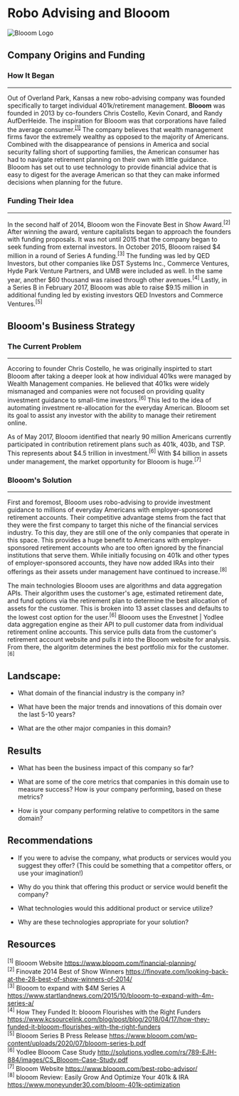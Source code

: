 # Robo Advising and Blooom
![Blooom Logo](https://www.goodfinancialcents.com/wp-content/uploads/2018/10/blooom-1.png)

## Company Origins and Funding

### How It Began
---
Out of Overland Park, Kansas a new robo-advising company was founded specifically to target individual 401k/retirement management. **Blooom** was founded in 2013 by co-founders Chris Costello, Kevin Conard, and Randy AufDerHeide. The inspiration for Blooom was that corporations have failed the average consumer.<sup>[[1]](#1)</sup> The company believes that wealth management firms favor the extremely wealthy as opposed to the majority of Americans. Combined with the disappearance of pensions in America and social security falling short of supporting families, the American consumer has had to navigate retirement planning on their own with little guidance. Blooom has set out to use technology to provide financial advice that is easy to digest for the average American so that they can make informed decisions when planning for the future.

### Funding Their Idea
---
In the second half of 2014, Blooom won the Finovate Best in Show Award.<sup>[2]</sup> After winning the award, venture capitalists began to approach the founders with funding proposals. It was not until 2015 that the company began to seek funding from external investors. In October 2015, Blooom raised $4 million in a round of Series A funding.<sup>[3]</sup> The funding was led by QED Investors, but other companies like DST Systems Inc., Commerce Ventures, Hyde Park Venture Partners, and UMB were included as well. In the same year, another $60 thousand was raised through other avenues.<sup>[4]</sup> Lastly, in a Series B in February 2017, Blooom was able to raise $9.15 million in additional funding led by existing investors QED Investors and Commerce Ventures.<sup>[5]</sup>


## Blooom's Business Strategy

### The Current Problem
---
Accoring to founder Chris Costello, he was originally inspirted to start Blooom after taking a deeper look at how individual 401ks were managed by Wealth Management companies. He believed that 401ks were widely mismanaged and companies were not focused on providing quality investment guidance to small-time investors.<sup>[6]</sup> This led to the idea of automating investment re-allocation for the everyday American. Blooom set its goal to assist any investor with the ability to manage their retirement online.

As of May 2017, Blooom identified that nearly 90 million Americans currently participated in contribution retirement plans such as 401k, 403b, and TSP. This represents about $4.5 trillion in investment.<sup>[6]</sup> With $4 billion in assets under management, the market opportunity for Blooom is huge.<sup>[7]</sup>

### Blooom's Solution
---
First and foremost, Blooom uses robo-advising to provide investment guidance to millions of everyday Americans with employer-sponsored retirement accounts. Their competitive advantage stems from the fact that they were the first company to target this niche of the financial services industry. To this day, they are still one of the only companies that operate in this space. This provides a huge benefit to Americans with employer-sponsored retirement accounts who are too often ignored by the financial institutions that serve them. While initially focusing on 401k and other types of employer-sponsored accounts, they have now added IRAs into their offerings as their assets under management have continued to increase.<sup>[8]</sup>

The main technologies Blooom uses are algorithms and data aggregation APIs. Their algorithm uses the customer's age, estimated retirement date, and fund options via the retirement plan to determine the best allocation of assets for the customer. This is broken into 13 asset classes and defaults to the lowest cost option for the user.<sup>[6]</sup> Blooom uses the Envestnet | Yodlee data aggregation engine as their API to pull customer data from individual retirement online accounts. This service pulls data from the customer's retirement account website and pulls it into the Blooom website for analysis. From there, the algoritm determines the best portfolio mix for the customer.<sup>[6]</sup>


## Landscape:

* What domain of the financial industry is the company in?

* What have been the major trends and innovations of this domain over the last 5-10 years?

* What are the other major companies in this domain?


## Results

* What has been the business impact of this company so far?

* What are some of the core metrics that companies in this domain use to measure success? How is your company performing, based on these metrics?

* How is your company performing relative to competitors in the same domain?


## Recommendations

* If you were to advise the company, what products or services would you suggest they offer? (This could be something that a competitor offers, or use your imagination!)

* Why do you think that offering this product or service would benefit the company?

* What technologies would this additional product or service utilize?

* Why are these technologies appropriate for your solution?

## Resources
<sup>[1]</sup> Blooom Website https://www.blooom.com/financial-planning/<a name="1"></a>  
<sup>[2]</sup> Finovate 2014 Best of Show Winners https://finovate.com/looking-back-at-the-28-best-of-show-winners-of-2014/  
<sup>[3]</sup> Blooom to expand with $4M Series A https://www.startlandnews.com/2015/10/blooom-to-expand-with-4m-series-a/  
<sup>[4]</sup> How They Funded It: blooom Flourishes with the Right Funders https://www.kcsourcelink.com/blog/post/blog/2018/04/17/how-they-funded-it-blooom-flourishes-with-the-right-funders  
<sup>[5]</sup> Blooom Series B Press Release https://www.blooom.com/wp-content/uploads/2020/07/blooom-series-b.pdf  
<sup>[6]</sup> Yodlee Blooom Case Study http://solutions.yodlee.com/rs/789-EJH-884/images/CS_Blooom-Case-Study.pdf  
<sup>[7]</sup> Blooom Website https://www.blooom.com/best-robo-advisor/  
<sup>[8]</sup> blooom Review: Easily Grow And Optimize Your 401k & IRA https://www.moneyunder30.com/bloom-401k-optimization  